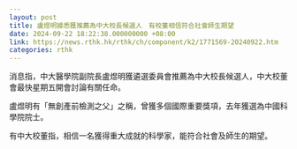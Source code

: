 ```yaml
---
layout: post
title: 盧煜明據悉獲推薦為中大校長候選人　有校董相信符合社會師生期望
date: 2024-09-22 18:22:38.000000000 +08:00
link: https://news.rthk.hk/rthk/ch/component/k2/1771569-20240922.htm
categories: rthk
---
```


消息指，中大醫學院副院長盧煜明獲遴選委員會推薦為中大校長候選人，中大校董會最快星期五開會討論有關任命。

盧煜明有「無創產前檢測之父」之稱，曾獲多個國際重要獎項，去年獲選為中國科學院院士。

有中大校董指，相信一名獲得重大成就的科學家，能符合社會及師生的期望。
